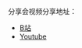 分享会视频分享地址：
- [B站](https://www.bilibili.com/video/BV1mi4y1U7Rs/)
- [Youtube](https://www.youtube.com/watch?v=70Jzi_-c338)